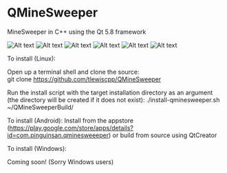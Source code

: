 # QMineSweeper
MineSweeper in C++ using the Qt 5.8 framework

![Alt text](/screenshots/qminesweeper-desktop-1.png?raw=true "Desktop Example 1")
![Alt text](/screenshots/qminesweeper-desktop-2.png?raw=true "Desktop Example 2")
![Alt text](/screenshots/qminesweeper-desktop-3.png?raw=true "Desktop Example 3")
![Alt text](/screenshots/qminesweeper-android-1.png?raw=true "Android Example 1")
![Alt text](/screenshots/qminesweeper-android-2.png?raw=true "Android Example 2")
![Alt text](/screenshots/qminesweeper-android-3.png?raw=true "Android Example 3")

To install (Linux): 

Open up a terminal shell and clone the source:  
    git clone https://github.com/tlewiscpp/QMineSweeper

Run the install script with the target installation directory as an argument (the directory will be created if it does not exist):
	./install-qminesweeper.sh ~/QMineSweeperBuild/

To install (Android):
	Install from the appstore (https://play.google.com/store/apps/details?id=com.pinguinsan.qminesweeeper) or build from source using QtCreator


To install (Windows):

Coming soon! (Sorry Windows users)
